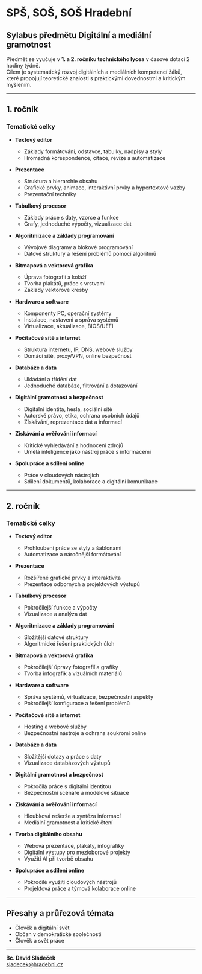 # SPŠ, SOŠ, SOŠ Hradební

## Sylabus předmětu Digitální a mediální gramotnost

Předmět se vyučuje v **1. a 2. ročníku technického lycea** v časové dotaci 2 hodiny týdně.  
Cílem je systematický rozvoj digitálních a mediálních kompetencí žáků, které propojují teoretické znalosti s praktickými dovednostmi a kritickým myšlením.  

---

## 1. ročník

### Tematické celky

- **Textový editor**
  - Základy formátování, odstavce, tabulky, nadpisy a styly  
  - Hromadná korespondence, citace, revize a automatizace  

- **Prezentace**
  - Struktura a hierarchie obsahu  
  - Grafické prvky, animace, interaktivní prvky a hypertextové vazby  
  - Prezentační techniky  

- **Tabulkový procesor**
  - Základy práce s daty, vzorce a funkce  
  - Grafy, jednoduché výpočty, vizualizace dat  

- **Algoritmizace a základy programování**
  - Vývojové diagramy a blokové programování  
  - Datové struktury a řešení problémů pomocí algoritmů  

- **Bitmapová a vektorová grafika**
  - Úprava fotografií a koláží  
  - Tvorba plakátů, práce s vrstvami  
  - Základy vektorové kresby  

- **Hardware a software**
  - Komponenty PC, operační systémy  
  - Instalace, nastavení a správa systémů  
  - Virtualizace, aktualizace, BIOS/UEFI  

- **Počítačové sítě a internet**
  - Struktura internetu, IP, DNS, webové služby  
  - Domácí sítě, proxy/VPN, online bezpečnost  

- **Databáze a data**
  - Ukládání a třídění dat  
  - Jednoduché databáze, filtrování a dotazování  

- **Digitální gramotnost a bezpečnost**
  - Digitální identita, hesla, sociální sítě  
  - Autorské právo, etika, ochrana osobních údajů
  - Získávání, reprezentace dat a informací  

- **Získávání a ověřování informací**
  - Kritické vyhledávání a hodnocení zdrojů  
  - Umělá inteligence jako nástroj práce s informacemi  

- **Spolupráce a sdílení online**
  - Práce v cloudových nástrojích  
  - Sdílení dokumentů, kolaborace a digitální komunikace  

---

## 2. ročník

### Tematické celky

- **Textový editor**
  - Prohloubení práce se styly a šablonami  
  - Automatizace a náročnější formátování  

- **Prezentace**
  - Rozšířené grafické prvky a interaktivita  
  - Prezentace odborných a projektových výstupů  

- **Tabulkový procesor**
  - Pokročilejší funkce a výpočty  
  - Vizualizace a analýza dat  

- **Algoritmizace a základy programování**
  - Složitější datové struktury  
  - Algoritmické řešení praktických úloh  

- **Bitmapová a vektorová grafika**
  - Pokročilejší úpravy fotografií a grafiky  
  - Tvorba infografik a vizuálních materiálů  

- **Hardware a software**
  - Správa systémů, virtualizace, bezpečnostní aspekty  
  - Pokročilejší konfigurace a řešení problémů  

- **Počítačové sítě a internet**
  - Hosting a webové služby  
  - Bezpečnostní nástroje a ochrana soukromí online  

- **Databáze a data**
  - Složitější dotazy a práce s daty  
  - Vizualizace databázových výstupů  

- **Digitální gramotnost a bezpečnost**
  - Pokročilá práce s digitální identitou  
  - Bezpečnostní scénáře a modelové situace  

- **Získávání a ověřování informací**
  - Hloubková rešerše a syntéza informací  
  - Mediální gramotnost a kritické čtení  

- **Tvorba digitálního obsahu**
  - Webová prezentace, plakáty, infografiky  
  - Digitální výstupy pro mezioborové projekty  
  - Využití AI při tvorbě obsahu  

- **Spolupráce a sdílení online**
  - Pokročilé využití cloudových nástrojů  
  - Projektová práce a týmová kolaborace online  

---

## Přesahy a průřezová témata

- Člověk a digitální svět  
- Občan v demokratické společnosti  
- Člověk a svět práce  

---

**Bc. David Sládeček**  
sladecek@hradebni.cz
